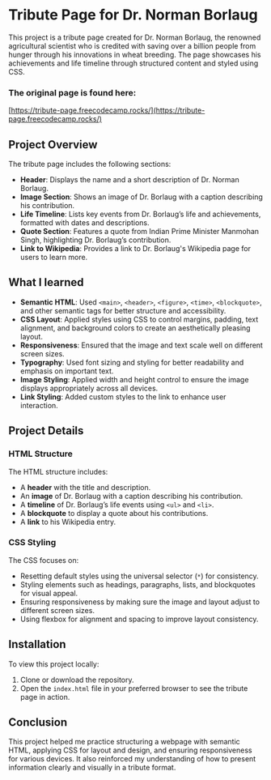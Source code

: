 # Tribute Page for Dr. Norman Borlaug

This project is a tribute page created for Dr. Norman Borlaug, the renowned agricultural scientist who is credited with saving over a billion people from hunger through his innovations in wheat breeding. The page showcases his achievements and life timeline through structured content and styled using CSS.

### The original page is found here:
[https://tribute-page.freecodecamp.rocks/](https://tribute-page.freecodecamp.rocks/)
## Project Overview

The tribute page includes the following sections:
- **Header**: Displays the name and a short description of Dr. Norman Borlaug.
- **Image Section**: Shows an image of Dr. Borlaug with a caption describing his contribution.
- **Life Timeline**: Lists key events from Dr. Borlaug’s life and achievements, formatted with dates and descriptions.
- **Quote Section**: Features a quote from Indian Prime Minister Manmohan Singh, highlighting Dr. Borlaug’s contribution.
- **Link to Wikipedia**: Provides a link to Dr. Borlaug's Wikipedia page for users to learn more.

## What I learned

- **Semantic HTML**: Used `<main>`, `<header>`, `<figure>`, `<time>`, `<blockquote>`, and other semantic tags for better structure and accessibility.
- **CSS Layout**: Applied styles using CSS to control margins, padding, text alignment, and background colors to create an aesthetically pleasing layout.
- **Responsiveness**: Ensured that the image and text scale well on different screen sizes.
- **Typography**: Used font sizing and styling for better readability and emphasis on important text.
- **Image Styling**: Applied width and height control to ensure the image displays appropriately across all devices.
- **Link Styling**: Added custom styles to the link to enhance user interaction.

## Project Details

### HTML Structure

The HTML structure includes:
- A **header** with the title and description.
- An **image** of Dr. Borlaug with a caption describing his contribution.
- A **timeline** of Dr. Borlaug’s life events using `<ul>` and `<li>`.
- A **blockquote** to display a quote about his contributions.
- A **link** to his Wikipedia entry.

### CSS Styling

The CSS focuses on:
- Resetting default styles using the universal selector (`*`) for consistency.
- Styling elements such as headings, paragraphs, lists, and blockquotes for visual appeal.
- Ensuring responsiveness by making sure the image and layout adjust to different screen sizes.
- Using flexbox for alignment and spacing to improve layout consistency.

## Installation

To view this project locally:
1. Clone or download the repository.
2. Open the `index.html` file in your preferred browser to see the tribute page in action.

## Conclusion

This project helped me practice structuring a webpage with semantic HTML, applying CSS for layout and design, and ensuring responsiveness for various devices. It also reinforced my understanding of how to present information clearly and visually in a tribute format.
